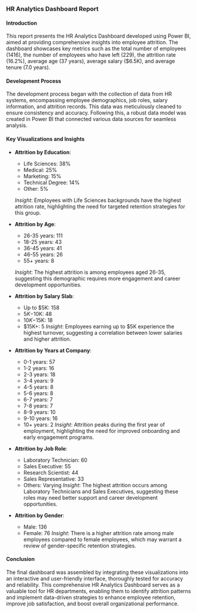 ### HR Analytics Dashboard Report

#### Introduction
This report presents the HR Analytics Dashboard developed using Power BI, aimed at providing comprehensive insights into employee attrition. The dashboard showcases key metrics such as the total number of employees (1416), the number of employees who have left (229), the attrition rate (16.2%), average age (37 years), average salary ($6.5K), and average tenure (7.0 years). 

#### Development Process
The development process began with the collection of data from HR systems, encompassing employee demographics, job roles, salary information, and attrition records. This data was meticulously cleaned to ensure consistency and accuracy. Following this, a robust data model was created in Power BI that connected various data sources for seamless analysis. 

#### Key Visualizations and Insights

- **Attrition by Education**: 
  - Life Sciences: 38%
  - Medical: 25%
  - Marketing: 15%
  - Technical Degree: 14%
  - Other: 5%
  
  *Insight*: Employees with Life Sciences backgrounds have the highest attrition rate, highlighting the need for targeted retention strategies for this group.

- **Attrition by Age**: 
  - 26-35 years: 111
  - 18-25 years: 43
  - 36-45 years: 41
  - 46-55 years: 26
  - 55+ years: 8
  
  *Insight*: The highest attrition is among employees aged 26-35, suggesting this demographic requires more engagement and career development opportunities.

- **Attrition by Salary Slab**: 
  - Up to $5K: 158
  - $5K-$10K: 48
  - $10K-$15K: 18
  - $15K+: 5
  *Insight*: Employees earning up to $5K experience the highest turnover, suggesting a correlation between lower salaries and higher attrition.

- **Attrition by Years at Company**: 
  - 0-1 years: 57
  - 1-2 years: 16
  - 2-3 years: 18
  - 3-4 years: 9
  - 4-5 years: 8
  - 5-6 years: 8
  - 6-7 years: 7
  - 7-8 years: 7
  - 8-9 years: 10
  - 9-10 years: 16
  - 10+ years: 2
  *Insight*: Attrition peaks during the first year of employment, highlighting the need for improved onboarding and early engagement programs.

- **Attrition by Job Role**: 
  - Laboratory Technician: 60
  - Sales Executive: 55
  - Research Scientist: 44
  - Sales Representative: 33
  - Others: Varying
  *Insight*: The highest attrition occurs among Laboratory Technicians and Sales Executives, suggesting these roles may need better support and career development opportunities.

- **Attrition by Gender**: 
  - Male: 136
  - Female: 76
  *Insight*: There is a higher attrition rate among male employees compared to female employees, which may warrant a review of gender-specific retention strategies.

#### Conclusion
The final dashboard was assembled by integrating these visualizations into an interactive and user-friendly interface, thoroughly tested for accuracy and reliability. This comprehensive HR Analytics Dashboard serves as a valuable tool for HR departments, enabling them to identify attrition patterns and implement data-driven strategies to enhance employee retention, improve job satisfaction, and boost overall organizational performance.
